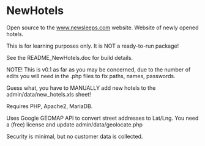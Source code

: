 # NewHotels
Open source to the www.newsleeps.com website. Website of newly opened hotels. 

This is for learning purposes only. It is NOT a ready-to-run package!

See the README_NewHotels.doc for build details. 

NOTE! This is v0.1 as far as you may be concerned, due to the number of edits you will need in the .php files to fix paths, names, passwords. 

Guess what, you have to MANUALLY add new hotels to the admin/data/new_hotels.xls sheet! 

Requires PHP, Apache2, MariaDB.

Uses Google GEOMAP API to convert street addresses to Lat/Lng. You need a (free) license and update admin/data/geolocate.php

Security is minimal, but no customer data is collected. 

